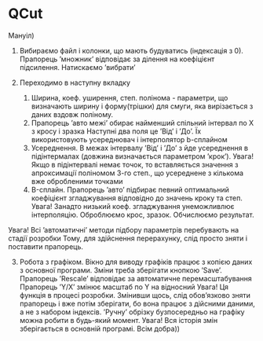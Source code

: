 QCut
====

Мануіл)
1) Вибираємо файл і колонки, що мають будуватись (індексація з 0).
	Прапорець ’множник’ відповідає за ділення на коефіцієнт підсилення.
  Натискаємо ’вибрати’

2) Переходимо в наступну вкладку
	1. Ширина, коеф. уширення, степ. полінома - параметри, що визначають
	ширину і форму(трішки) для смуги, яка вирізається з даних вздовж поліному.
	2. Прапорець ’авто межі’ обирає найменший спільний інтервал по X з кросу і зразка
	Наступні два поля це ’Від’ і ’До’. Їх використовують усереднювач і інтерполятор b-сплайном
	3. Усереднення. В межах інтервалу ’Від’ і ’До’ з йде усереднення в 
	підінтермалах (довжина визначається параметром ’крок’).
		Увага! Якщо в підінтервалі немає точок, то вставляється значення 
		з апроксимації поліномом 3-го степ., що усереднене з кількома вже обробленими точками
	3. B-сплайн. Прапорець ’авто’ підбирає певний оптимальний коефіцієнт 
	згладжування відповідно до значень  кроку та степ. 
		Увага! Занадто низький коеф. згладжування унеможливлює інтерполяцію.
  Оброблюємо крос, зразок. Обчислюємо результат.
  
  Увага! Всі ’автоматичні’ методи підбору параметрів перебувають на стадії розробки
  Тому, для здійснення перерахунку, слід просто зняти і поставити прапорець.
  
3) Робота з графіком.
	Вікно для виводу графіків працює з копією даних з основної програми.
	Зміни треба зберігати кнопкою ’Save’.
	Прапорець ’Rescale’ відповідає за автоматичне перемасштабування 
	Прапорець ’Y/X’ змінює масштаб по Y на відносний
		Увага! Ця функція в процесі розробки. Змінивши щось, слід обов’язково 
		зняти прапорець і вже потім зберігати, бо вона працює з дійсними 
		даними, а не з набором індексів.
	’Ручну’ обрізку бузпосередньо на графіку можна робити в будь-який момент.
		Увага! Вся історія змін зберігається в основній програмі.
Всім добра))

